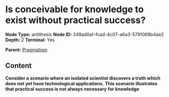 # Is conceivable for knowledge to exist without practical success?

**Node Type:** antithesis
**Node ID:** 249ad0af-fcad-4c07-a6a3-5791068b4ae2
**Depth:** 2
**Terminal:** Yes

**Parent:** [Pragmatism](pragmatism.md)

## Content

**Consider a scenario where an isolated scientist discovers a truth which does not yet have technological applications**, **This scenario illustrates that practical success is not always necessary for knowledge**
